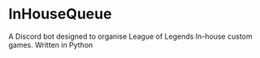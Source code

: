 # InHouseQueue
A Discord bot designed to organise League of Legends In-house custom games. Written in Python
